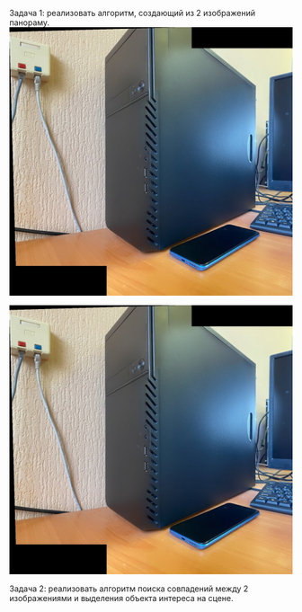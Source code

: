 Задача 1: реализовать алгоритм, создающий из 2 изображений панораму. 
![Ключевые точки](https://github.com/ann04ka/Homography_cvlab/blob/master/panorama.jpg)

![Панорама](https://github.com/ann04ka/Homography_cvlab/blob/master/panorama.jpg)

Задача 2: реализовать алгоритм поиска совпадений между 2 изображениями и выделения объекта интереса на сцене. 
